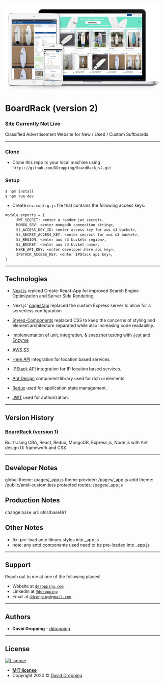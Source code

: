 ![screenshot](https://github.com/DDropping/portfolio/blob/master/src/images/project-boardrackv2.png)

# BoardRack (version 2)

### Site Currently Not Live

Classified Advertisement Website for New / Used / Custom Suftboards

---

### Clone

- Clone this repo to your local machine using `https://github.com/DDropping/BoardRack_v2.git`

### Setup

```shell
$ npm install
$ npm run dev
```

- Create `env.config.js` file that contains the following access keys:

```
module.exports = {
     JWT_SECRET: <enter a random jwt secret>,
     MONGO_SRV: <enter mongodb connection string>,
     S3_ACCESS_KEY_ID: <enter access key for aws s3 bucket>,
     S3_SECRET_ACCESS_KEY: <enter secrect for aws s3 bucket>,
     S3_REGION: <enter aws s3 buckets region>,
     S3_BUCKET: <enter aws s3 bucket name>,
     HERE_API_KEY: <enter developer.here api key>,
     IPSTACK_ACCESS_KEY: <enter IPStack api key>,
}
```

---

## Technologies

- [Next.js](https://github.com/zeit/next.js/) replced Create-React-App for improved Search Engine Optimization and Server Side Rendering.

- Next.js' [pages/api](https://nextjs.org/docs/api-routes/introduction) replaced the custom Express server to allow for a serverless configuration

- [Styled-Components](https://github.com/styled-components/styled-components) replaced CSS to keep the concerns of styling and element architecture separated while also increasing code readability.

- Implementation of unit, integration, & snapshot testing with [Jest](https://github.com/facebook/jest) and [Enzyme](https://github.com/enzymejs/enzyme)

- [AWS S3](https://aws.amazon.com/s3/)

- [Here API](https://developer.here.com/) integration for location based services.

- [IPStack API](https://ipstack.com/) integration for IP location based services.

- [Ant Design](https://ant.design/components/overview/) component library used for rich ui elements.

- [Redux](https://redux.js.org/) used for application state management.

- [JWT](https://jwt.io/) used for authorization.

---

## Version History

### [BoardRack (version 1)](https://github.com/DDropping/BoardRack)

Built Using CRA, React, Redux, MongoDB, Express.js, Node.js with Ant design UI framework and CSS

---

## Developer Notes

global theme: /pages/\_app.js
theme provider: /pages/\_app.js
antd theme: /public/antd-custom.less
protected routes: /pages/\_app.js

## Production Notes

change base url: utils/baseUrl

## Other Notes

- fix: pre-load antd library styles into \_app.js
- note: any antd components used need to be pre-loaded into \_app.js

---

## Support

Reach out to me at one of the following places!

- Website at <a href="http://ddropping.com" target="_blank">`ddropping.com`</a>
- LinkedIn at <a href="https://www.linkedin.com/in/ddropping/" target="_blank">`@ddropping`</a>
- Email at <a href="mailto:ddropping@gmail.com" target="_blank">`ddropping@gmail.com`</a>

---

## Authors

- **David Dropping** - [ddropping](https://github.com/ddropping)

---

## License

[![License](http://img.shields.io/:license-mit-blue.svg?style=flat-square)](http://badges.mit-license.org)

- **[MIT license](http://opensource.org/licenses/mit-license.php)**
- Copyright 2020 © <a href="http://ddropping.com" target="_blank">David Dropping</a>

```

```
